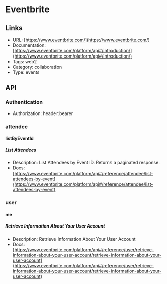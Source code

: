 # Eventbrite

## Links

* URL: [https://www.eventbrite.com/](https://www.eventbrite.com/)
* Documentation: [https://www.eventbrite.com/platform/api#/introduction/](https://www.eventbrite.com/platform/api#/introduction/)
* Tags: web2
* Category: collaboration
* Type: events

## API

### Authentication

* Authorization: header:bearer

### attendee

#### listByEventId

##### List Attendees

* Description: List Attendees by Event ID. Returns a paginated response.
* Docs: [https://www.eventbrite.com/platform/api#/reference/attendee/list-attendees-by-event](https://www.eventbrite.com/platform/api#/reference/attendee/list-attendees-by-event)

### user

#### me

##### Retrieve Information About Your User Account

* Description: Retrieve Information About Your User Account
* Docs: [https://www.eventbrite.com/platform/api#/reference/user/retrieve-information-about-your-user-account/retrieve-information-about-your-user-account](https://www.eventbrite.com/platform/api#/reference/user/retrieve-information-about-your-user-account/retrieve-information-about-your-user-account)
